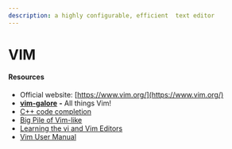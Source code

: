 ```yaml
---
description: a highly configurable, efficient  text editor
---
```


# VIM

#### Resources

* Official website:  [https://www.vim.org/](https://www.vim.org/)
* [**vim-galore**](https://github.com/mhinz/vim-galore) **-** All things Vim!
* [C++ code completion](https://vim.fandom.com/wiki/C%2B%2B\_code\_completion)
* [Big Pile of Vim-like](https://vim.reversed.top)
* [Learning the vi and Vim Editors](https://www.goodreads.com/book/show/2403747.Learning\_the\_vi\_and\_Vim\_Editors)
* [Vim User Manual](http://www.eandem.co.uk/mrw/vim/usr\_doc/index.html)
